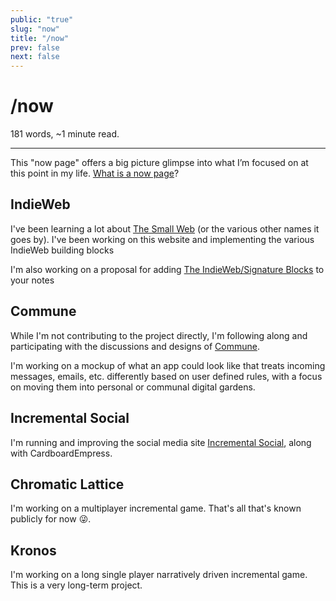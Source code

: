 ```yaml
---
public: "true"
slug: "now"
title: "/now"
prev: false
next: false
---
```

<script setup>
import { data } from '../git.data.ts';
import { useData } from 'vitepress';
const pageData = useData();
</script>
<h1 class="p-name">/now</h1>
<p>181 words, ~1 minute read. <span v-html="data[`site/${pageData.page.value.relativePath}`]" /></p>
<hr/>

This "now page" offers a big picture glimpse into what I’m focused on at this point in my life. [What is a now page](https://nownownow.com/about)?

## IndieWeb

I've been learning a lot about [The Small Web](/garden/the-small-web/index.md) (or the various other names it goes by). I've been working on this website and implementing the various IndieWeb building blocks

I'm also working on a proposal for adding [The IndieWeb/Signature Blocks](/garden/the-indieweb/signature-blocks/index.md) to your notes

## Commune

While I'm not contributing to the project directly, I'm following along and participating with the discussions and designs of [Commune](/garden/commune/index.md).

I'm working on a mockup of what an app could look like that treats incoming messages, emails, etc. differently based on user defined rules, with a focus on moving them into personal or communal digital gardens.

## Incremental Social

I'm running and improving the social media site [Incremental Social](/garden/incremental-social/index.md), along with CardboardEmpress.

## Chromatic Lattice

I'm working on a multiplayer incremental game. That's all that's known publicly for now 😜.

## Kronos

I'm working on a long single player narratively driven incremental game. This is a very long-term project.